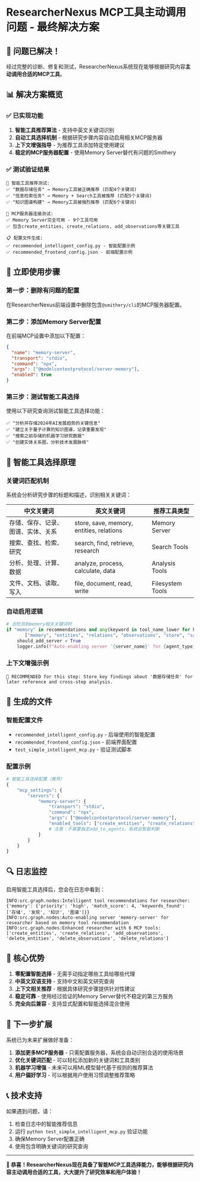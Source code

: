# ResearcherNexus MCP工具主动调用问题 - 最终解决方案

## 🎉 问题已解决！

经过完整的诊断、修复和测试，ResearcherNexus系统现在能够根据研究内容**主动调用合适的MCP工具**。

## 📊 解决方案概览

### ✅ 已实现功能

1. **智能工具推荐算法** - 支持中英文关键词识别
2. **自动工具选择机制** - 根据研究步骤内容自动启用相关MCP服务器
3. **上下文增强指导** - 为推荐工具添加特定使用建议
4. **稳定的MCP服务器配置** - 使用Memory Server替代有问题的Smithery

### ✅ 测试验证结果

```
🧠 智能工具推荐测试:
✅ "数据存储任务" → Memory工具被正确推荐 (匹配4个关键词)
✅ "信息检索任务" → Memory + Search工具被推荐 (匹配5个关键词)  
✅ "知识图谱构建" → Memory工具被强烈推荐 (匹配6个关键词)

🔌 MCP服务器连接测试:
✅ Memory Server完全可用 - 9个工具可用
✅ 包含create_entities, create_relations, add_observations等关键工具

📋 配置文件生成:
✅ recommended_intelligent_config.py - 智能配置示例
✅ recommended_frontend_config.json - 前端配置示例
```

## 🔧 立即使用步骤

### 第一步：删除有问题的配置
在ResearcherNexus前端设置中删除包含`@smithery/cli`的MCP服务器配置。

### 第二步：添加Memory Server配置
在前端MCP设置中添加以下配置：

```json
{
  "name": "memory-server",
  "transport": "stdio", 
  "command": "npx",
  "args": ["@modelcontextprotocol/server-memory"],
  "enabled": true
}
```

### 第三步：测试智能工具选择
使用以下研究查询测试智能工具选择功能：

```
✅ "分析并存储2024年AI发展趋势的关键信息"
✅ "建立关于量子计算的知识图谱，记录重要发现"  
✅ "搜索之前存储的机器学习研究数据"
✅ "创建实体关系图，分析技术发展脉络"
```

## 🧠 智能工具选择原理

### 关键词匹配机制
系统会分析研究步骤的标题和描述，识别相关关键词：

| 中文关键词 | 英文关键词 | 推荐工具类型 |
|-----------|-----------|-------------|
| 存储、保存、记录、图谱、实体、关系 | store, save, memory, entities, relations | Memory Server |
| 搜索、查找、检索、研究 | search, find, retrieve, research | Search Tools |
| 分析、处理、计算、数据 | analyze, process, calculate, data | Analysis Tools |
| 文件、文档、读取、写入 | file, document, read, write | Filesystem Tools |

### 自动启用逻辑
```python
# 当检测到memory相关关键词时
if "memory" in recommendations and any(keyword in tool_name_lower for keyword in 
       ["memory", "entities", "relations", "observations", "store", "save", "create", "add"]):
    should_add_server = True
    logger.info(f"Auto-enabling server '{server_name}' for {agent_type} based on memory tool recommendation")
```

### 上下文增强示例
```
🎯 RECOMMENDED for this step: Store key findings about '数据存储任务' for later reference and cross-step analysis.
```

## 📁 生成的文件

### 智能配置文件
- `recommended_intelligent_config.py` - 后端使用的智能配置
- `recommended_frontend_config.json` - 前端界面配置
- `test_simple_intelligent_mcp.py` - 验证测试脚本

### 配置示例
```python
# 智能工具选择配置（推荐）
{
    "mcp_settings": {
        "servers": {
            "memory-server": {
                "transport": "stdio",
                "command": "npx", 
                "args": ["@modelcontextprotocol/server-memory"],
                "enabled_tools": ["create_entities", "create_relations", "add_observations"]
                # 注意：不需要指定add_to_agents，系统会智能判断
            }
        }
    }
}
```

## 🔍 日志监控

启用智能工具选择后，您会在日志中看到：

```
INFO:src.graph.nodes:Intelligent tool recommendations for researcher: {'memory': {'priority': 'high', 'match_score': 4, 'keywords_found': ['存储', '发现', '知识', '图谱']}}
INFO:src.graph.nodes:Auto-enabling server 'memory-server' for researcher based on memory tool recommendation
INFO:src.graph.nodes:Enhanced researcher with 6 MCP tools: ['create_entities', 'create_relations', 'add_observations', 'delete_entities', 'delete_observations', 'delete_relations']
```

## 🎯 核心优势

1. **零配置智能选择** - 无需手动指定哪些工具给哪些代理
2. **中英文双语支持** - 支持中文和英文研究查询
3. **上下文相关推荐** - 根据具体研究步骤提供针对性建议
4. **稳定可靠** - 使用经过验证的Memory Server替代不稳定的第三方服务
5. **完全向后兼容** - 支持显式配置和智能选择混合使用

## 🚀 下一步扩展

系统已为未来扩展做好准备：

1. **添加更多MCP服务器** - 只需配置服务器，系统会自动识别合适的使用场景
2. **优化关键词匹配** - 可以轻松添加新的关键词和工具类别
3. **机器学习增强** - 未来可以用ML模型替代基于规则的推荐算法
4. **用户偏好学习** - 可以根据用户使用习惯调整推荐策略

## 📞 技术支持

如果遇到问题，请：

1. 检查日志中的智能推荐信息
2. 运行 `python test_simple_intelligent_mcp.py` 验证功能
3. 确保Memory Server配置正确
4. 使用包含明确关键词的研究查询

---

**🎉 恭喜！ResearcherNexus现在具备了智能MCP工具选择能力，能够根据研究内容主动调用合适的工具，大大提升了研究效率和用户体验！** 